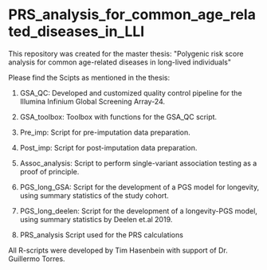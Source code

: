 # PRS_analysis_for_common_age_related_diseases_in_LLI

This repository was created for the master thesis: 
"Polygenic risk score analysis for common age-related diseases in long-lived individuals"

Please find the Scipts as mentioned in the thesis:

1.  GSA_QC:
    Developed and customized quality control pipeline for the Illumina Infinium Global Screening Array-24.
 
2.  GSA_toolbox:
    Toolbox with functions for the GSA_QC script.
     
3.  Pre_imp:
    Script for pre-imputation data preparation.
 
4.  Post_imp:
    Script for post-imputation data preparation.
   
5.  Assoc_analysis:
    Script to perform single-variant association testing as a proof of principle.
     
6.  PGS_long_GSA:
    Script for the development of a PGS model for longevity, using summary statistics of the study cohort.
     
7.  PGS_long_deelen:
    Script for the development of a longevity-PGS model, using summary statistics by Deelen et.al 2019.
   
8.  PRS_analysis
    Script used for the PRS calculations
     
All R-scripts were developed by Tim Hasenbein with support of Dr. Guillermo Torres.

